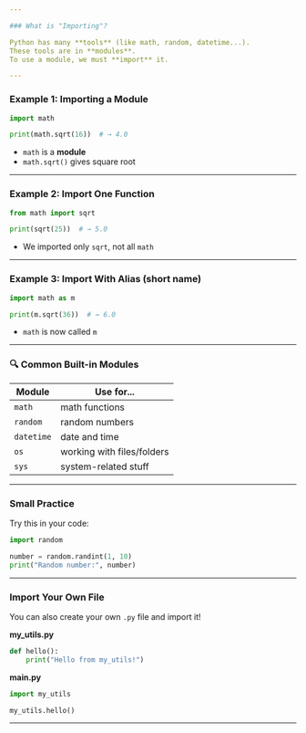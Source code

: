 ```yaml
---

### What is "Importing"?

Python has many **tools** (like math, random, datetime...).
These tools are in **modules**.
To use a module, we must **import** it.

---
```


### Example 1: Importing a Module

```python
import math

print(math.sqrt(16))  # → 4.0
```

* `math` is a **module**
* `math.sqrt()` gives square root

---

### Example 2: Import One Function

```python
from math import sqrt

print(sqrt(25))  # → 5.0
```

* We imported only `sqrt`, not all `math`

---

### Example 3: Import With Alias (short name)

```python
import math as m

print(m.sqrt(36))  # → 6.0
```

* `math` is now called `m`

---

### 🔍 Common Built-in Modules

| Module     | Use for...                 |
| ---------- | -------------------------- |
| `math`     | math functions             |
| `random`   | random numbers             |
| `datetime` | date and time              |
| `os`       | working with files/folders |
| `sys`      | system-related stuff       |

---

### Small Practice

Try this in your code:

```python
import random

number = random.randint(1, 10)
print("Random number:", number)
```

---

### Import Your Own File

You can also create your own `.py` file and import it!

**my\_utils.py**

```python
def hello():
    print("Hello from my_utils!")
```

**main.py**

```python
import my_utils

my_utils.hello()
```

---
